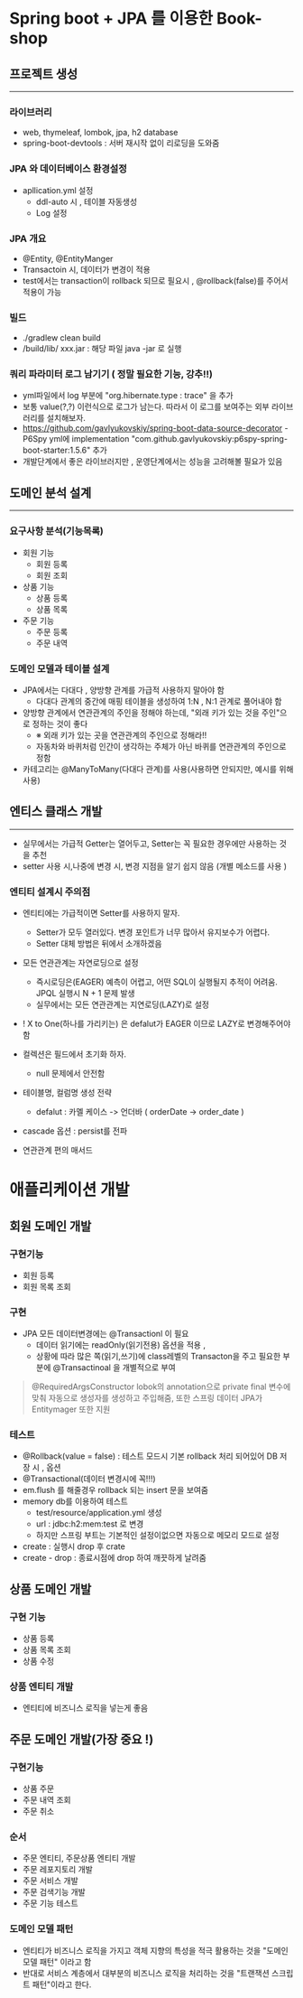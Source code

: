 
# Spring boot  + JPA 를 이용한 Book-shop

## 프로젝트 생성

---
### 라이브러리 
- web, thymeleaf, lombok, jpa, h2 database
- spring-boot-devtools : 서버 재시작 없이 리로딩을 도와줌


### JPA 와 데이터베이스 환경설정 
- apllication.yml 설정 
    - ddl-auto 시 , 테이블 자동생성
    - Log 설정
    
### JPA 개요  
- @Entity, @EntityManger
- Transactoin 시, 데이터가 변경이 적용
- test에서는 transaction이 rollback 되므로 필요시 , @rollback(false)를 주어서 적용이 가능 
 
### 빌드
- ./gradlew clean build 
- /build/lib/ xxx.jar  : 해당 파일 java -jar 로 실행 

### 쿼리 파라미터 로그 남기기 ( 정말 필요한 기능, 강추!!)
- yml파일에서 log 부분에 "org.hibernate.type : trace" 을 추가
- 보통 value(?,?) 이런식으로 로그가 남는다. 따라서 이 로그를 보여주는 외부 라이브러리를 설치해보자.
- https://github.com/gavlyukovskiy/spring-boot-data-source-decorator - P6Spy
  yml에 implementation "com.github.gavlyukovskiy:p6spy-spring-boot-starter:1.5.6" 추가 
- 개발단계에서 좋은 라이브러지만 , 운영단계에서는 성능을 고려해볼 필요가 있음 


## 도메인 분석 설계

---

### 요구사항 분석(기능목록)

- 회원 기능
  - 회원 등록
  - 회원 조회
- 상품 기능
  - 상품 등록 
  - 상품 목록
- 주문 기능
  - 주문 등록
  - 주문 내역
  

### 도메인 모델과 테이블 설계
- JPA에서는 다대다 , 양방향 관계를 가급적 사용하지 말아야 함
  - 다대다 관계의 중간에 매핑 테이블을 생성하여 1:N , N:1 관계로 풀어내야 함 
- 양방향 관계에서 연관관계의 주인을 정해야 하는데, "외래 키가 있는 것을 주인"으로 정하는 것이 좋다
  - ※ 외래 키가 있는 곳을 연관관계의 주인으로 정해라!! 
  - 자동차와 바퀴처럼 인간이 생각하는 주체가 아닌 바퀴를 연관관계의 주인으로 정함 
- 카테고리는 @ManyToMany(다대다 관계)를 사용(사용하면 안되지만, 예시를 위해 사용)


## 엔티스 클래스 개발 

--- 

- 실무에서는 가급적 Getter는 열어두고, Setter는 꼭 필요한 경우에만 사용하는 것을 추천 
- setter 사용 시,나중에 변경 시, 변경 지점을 알기 쉽지 않음 (개별 메소드를 사용 )

### 엔티티 설계시 주의점
- 엔티티에는 가급적이면 Setter를 사용하지 말자.
  - Setter가 모두 열러있다. 변경 포인트가 너무 많아서 유지보수가 어렵다.
  - Setter 대체 방법은 뒤에서 소개하겠음
- 모든 연관관계는 자연로딩으로 설정
  - 즉시로딩은(EAGER) 예측이 어렵고, 어떤 SQL이 실행될지 추적이 어려움. JPQL 실행시 N + 1 문제 발생
  - 실무에서는 모든 연관관계는 지연로딩(LAZY)로 설정
- ! X to One(하나를 가리키는) 은 defalut가 EAGER 이므로  LAZY로 변경해주어야함
- 컬렉션은 필드에서 초기화 하자.
  - null 문제에서 안전함
- 테이블명, 컬럼명 생성 전략 
  - defalut : 카멜 케이스 -> 언더바 ( orderDate -> order_date )
  
- cascade 옵션 : persist를 전파
- 연관관계 편의 매서드 


# 애플리케이션 개발 

## 회원 도메인 개발 

### 구현기능 
- 회원 등록
- 회원 목록 조회 

### 구현
- JPA 모든 데이터변경에는 @Transactionl 이 필요 
  - 데이터 읽기에는 readOnly(읽기전용) 옵션을 적용 ,  
  - 상황에 따라 많은 쪽(읽기,쓰기)에 class레벨의 Transacton을 주고 필요한 부분에  @Transactinoal 을 개별적으로 부여

> @RequiredArgsConstructor
lobok의 annotation으로 private final 변수에 맞춰 자동으로 생성자를 생성하고 주입해줌, 또한 스프링 데이터 JPA가 Entitymager 또한 지원 
>

### 테스트
- @Rollback(value = false) : 테스트 모드시 기본 rollback 처리 되어있어 DB 저장 시 , 옵션
- @Transactional(데이터 변경시에 꼭!!!)
- em.flush 를 해줄경우 rollback 되는 insert 문을 보여줌
- memory db를 이용하여 테스트
  - test/resource/application.yml 생성
  - url : jdbc:h2:mem:test 로 변경
  - 하지만 스프링 부트는 기본적인 설정이없으면 자동으로 메모리 모드로 설정 
- create : 실행시 drop 후 crate 
- create - drop : 종료시점에 drop 하여 깨끗하게 날려줌

## 상품 도메인 개발

### 구현 기능
- 상품 등록
- 상품 목록 조회
- 상품 수정 


### 상품 엔티티 개발 
- 엔티티에 비즈니스 로직을 넣는게 좋음 
 

## 주문 도메인 개발(가장 중요 !) 

### 구현기능
- 상품 주문
- 주문 내역 조회
- 주문 취소 

### 순서
- 주문 엔티티, 주문상품 엔티티 개발
- 주문 레포지토리 개발
- 주문 서비스 개발
- 주문 검색기능 개발
- 주문 기능 테스트  

### 도메인 모델 패턴
- 엔티티가 비즈니스 로직을 가지고 객체 지향의 특성을 적극 활용하는 것을 "도메인 모델 패턴" 이라고 함
- 반대로 서비스 계층에서 대부분의 비즈니스 로직을 처리하는 것을 "트랜잭션 스크립트 패턴"이라고 한다.
 




  
